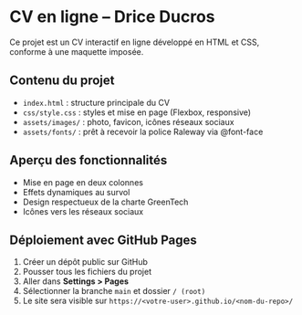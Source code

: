 
# CV en ligne – Drice Ducros

Ce projet est un CV interactif en ligne développé en HTML et CSS, conforme à une maquette imposée.

## Contenu du projet

- `index.html` : structure principale du CV
- `css/style.css` : styles et mise en page (Flexbox, responsive)
- `assets/images/` : photo, favicon, icônes réseaux sociaux
- `assets/fonts/` : prêt à recevoir la police Raleway via @font-face

## Aperçu des fonctionnalités

- Mise en page en deux colonnes
- Effets dynamiques au survol
- Design respectueux de la charte GreenTech
- Icônes vers les réseaux sociaux

## Déploiement avec GitHub Pages

1. Créer un dépôt public sur GitHub
2. Pousser tous les fichiers du projet
3. Aller dans **Settings > Pages**
4. Sélectionner la branche `main` et dossier `/ (root)`
5. Le site sera visible sur `https://<votre-user>.github.io/<nom-du-repo>/`
